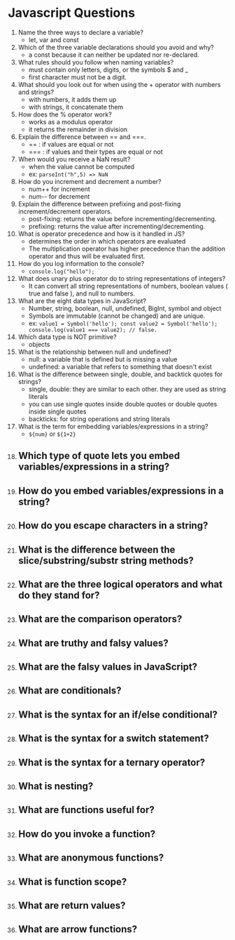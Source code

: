 # Javascript Questions

1. Name the three ways to declare a variable?
    - let, var and const
2. Which of the three variable declarations should you avoid and why?
    - a const because it can neither be updated nor re-declared.
3. What rules should you follow when naming variables?
    - must contain only letters, digits, or the symbols $ and _
    - first character must not be a digit.
4. What should you look out for when using the + operator with numbers and
strings?
    - with numbers, it adds them up
    - with strings, it concatenate them
5. How does the % operator work?
    - works as a modulus operator
    - it returns the remainder in division
6. Explain the difference between == and ===.
    - == : if values are equal or not
    - === : if values and their types are equal or not
7. When would you receive a NaN result?
    - when the value cannot be computed 
    - ex: ``parseInt("h",5) => NaN``
8. How do you increment and decrement a number?
    - num++ for increment
    - num-- for decrement
9. Explain the difference between prefixing and post-fixing increment/decrement
operators.
    - post-fixing: returns the value before incrementing/decrementing.
    -  prefixing: returns the value after incrementing/decrementing.
10. What is operator precedence and how is it handled in JS?
    - determines the order in which operators are evaluated
    - The multiplication operator has higher precedence than the addition operator and thus will be evaluated first.
11. How do you log information to the console?
    - ``console.log("hello");``
12. What does unary plus operator do to string representations of integers?
    - It can convert all string representations of numbers, boolean values ( true and false ), and null to numbers.
13. What are the eight data types in JavaScript?
    - Number, string, boolean, null, undefined, BigInt, symbol and object
    - Symbols are immutable (cannot be changed) and are unique.
    - ex: ``value1 = Symbol('hello'); const value2 = Symbol('hello'); console.log(value1 === value2); // false.``
14. Which data type is NOT primitive?
    - objects
15. What is the relationship between null and undefined?
    - null: a variable that is defined but is missing a value
    - undefined: a variable that refers to something that doesn't exist
16. What is the difference between single, double, and backtick quotes for strings?
    - single, double: they are similar to each other. they are used as string literals
    - you can use single quotes inside double quotes or double quotes inside single quotes
    - backticks: for string operations and string literals
17. What is the term for embedding variables/expressions in a string?
    - ```${num}``` or ```${1+2}```
18. Which type of quote lets you embed variables/expressions in a string?
    - 
19. How do you embed variables/expressions in a string?
    - 
20. How do you escape characters in a string?
    - 
21. What is the difference between the slice/substring/substr string methods?
    - 
22. What are the three logical operators and what do they stand for?
    - 
24. What are the comparison operators?
    - 
25. What are truthy and falsy values?
    - 
26. What are the falsy values in JavaScript?
    - 
27. What are conditionals?
    - 
28. What is the syntax for an if/else conditional?
    -
29. What is the syntax for a switch statement?
    -
30. What is the syntax for a ternary operator?
    -
31. What is nesting?
    - 
32. What are functions useful for?
    -
33. How do you invoke a function?
    -
34. What are anonymous functions?
    -
35. What is function scope?
    -
36. What are return values?
    -
37. What are arrow functions?
    -

